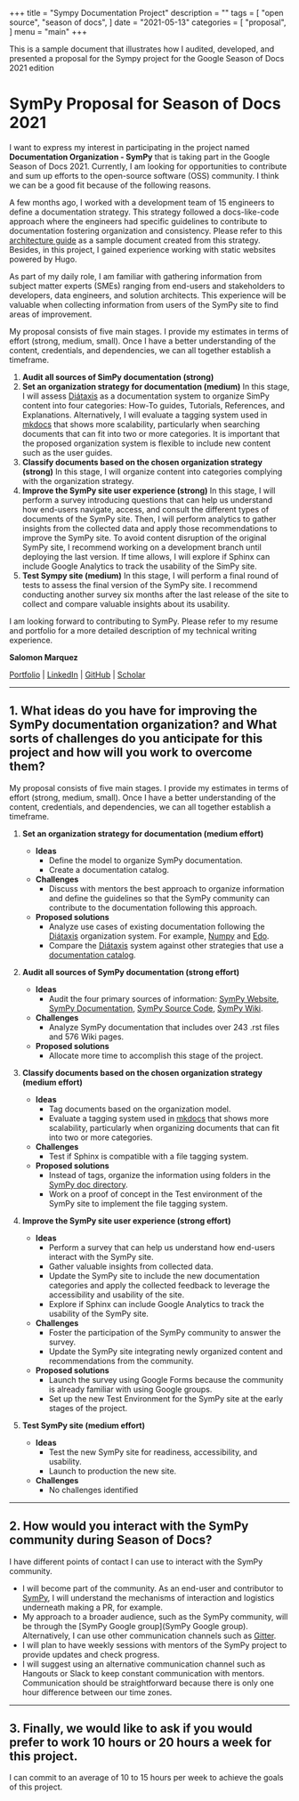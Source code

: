 +++
title = "Sympy Documentation Project"
description = ""
tags = [
    "open source",
    "season of docs",
]
date = "2021-05-13"
categories = [
    "proposal",
]
menu = "main"
+++

This is a sample document that illustrates how I audited, developed, and presented a proposal for the Sympy project for the Google Season of Docs 2021 edition

# **SymPy Proposal for Season of Docs 2021**
I want to express my interest in participating in the project named **Documentation Organization - SymPy** that is taking part in the Google Season of Docs 2021. Currently, I am looking for opportunities to contribute and sum up efforts to the open-source software (OSS) community. I think we can be a good fit because of the following reasons. 

A few months ago, I worked with a development team of 15 engineers to define a documentation strategy. This strategy followed a docs-like-code approach where the engineers had specific guidelines to contribute to documentation fostering organization and consistency. Please refer to this [architecture guide](https://sblaizerwize.github.io/docs/architecture/) as a sample document created from this strategy. Besides, in this project, I gained experience working with static websites powered by Hugo. 

As part of my daily role, I am familiar with gathering information from subject matter experts (SMEs) ranging from end-users and stakeholders to developers, data engineers, and solution architects. This experience will be valuable when collecting information from users of the SymPy site to find areas of improvement. 

My proposal consists of five main stages. I provide my estimates in terms of effort (strong, medium, small). Once I have a better understanding of the content, credentials, and dependencies, we can all together establish a timeframe. 

1. **Audit all sources of SimPy documentation (strong)**
2. **Set an organization strategy for documentation (medium)**
In this stage, I will assess [Diátaxis](https://diataxis.fr/) as a documentation system to organize SimPy content into four categories: How-To guides, Tutorials, References, and Explanations. Alternatively, I will evaluate a tagging system used in [mkdocs](https://github.com/jldiaz/mkdocs-plugin-tags) that shows more scalability, particularly when searching documents that can fit into two or more categories. It is important that the proposed organization system is flexible to include new content such as the user guides.
3. **Classify documents based on the chosen organization strategy (strong)**
In this stage, I will organize content into categories complying with the organization strategy. 
4. **Improve the SymPy site user experience (strong)**
In this stage, I will perform a survey introducing questions that can help us understand how end-users navigate, access, and consult the different types of documents of the SymPy site. Then, I will perform analytics to gather insights from the collected data and apply those recommendations to improve the SymPy site. To avoid content disruption of the original SymPy site, I recommend working on a development branch until deploying the last version. If time allows, I will explore if Sphinx can include Google Analytics to track the usability of the SimPy site.
5. **Test Sympy site (medium)**
In this stage, I will perform a final round of tests to assess the final version of the SymPy site. I recommend conducting another survey six months after the last release of the site to collect and compare valuable insights about its usability.  

I am looking forward to contributing to SymPy. Please refer to my resume and portfolio for a more detailed description of my technical writing experience.

**Salomon Marquez**

[Portfolio](https://sblaizerwize.github.io/) | [LinkedIn](https://www.linkedin.com/in/sblaizer/) | [GitHub](https://github.com/sblaizerwize) | [Scholar](https://scholar.google.com.mx/citations?hl=en&user=A91CjSIAAAAJ&view_op=list_works&sortby=pubdate)


---
## **1. What ideas do you have for improving the SymPy documentation organization? and What sorts of challenges do you anticipate for this project and how will you work to overcome them?**

My proposal consists of five main stages. I provide my estimates in terms of effort (strong, medium, small). Once I have a better understanding of the content, credentials, and dependencies, we can all together establish a timeframe. 

1. **Set an organization strategy for documentation (medium effort)**
    * **Ideas**
        - Define the model to organize SymPy documentation. 
        - Create a documentation catalog.
    * **Challenges**
        - Discuss with mentors the best approach to organize information and define the guidelines so that the SymPy community can contribute to the documentation following this approach.
    * **Proposed solutions**
        - Analyze use cases of existing documentation following the [Diátaxis](https://diataxis.fr/) organization system. For example, [Numpy](https://numpy.org/devdocs/) and [Edo](https://edo.readthedocs.io/en/latest/).
        - Compare the [Diátaxis](https://diataxis.fr/) system against other strategies that use a [documentation catalog](https://cloud.google.com/data-catalog/docs#docs).

2. **Audit all sources of SymPy documentation (strong effort)**
    * **Ideas**
        - Audit the four primary sources of information: [SymPy Website](https://sympy.org/), [SymPy Documentation](https://docs.sympy.org/), [SymPy Source Code](https://github.com/sympy/sympy), [SymPy Wiki](https://github.com/sympy/sympy/wiki).
    * **Challenges**
        - Analyze SymPy documentation that includes over 243 .rst files and 576 Wiki pages.
    * **Proposed solutions**
        - Allocate more time to accomplish this stage of the project.

3. **Classify documents based on the chosen organization strategy (medium effort)**

    * **Ideas**
        - Tag documents based on the organization model.
        - Evaluate a tagging system used in [mkdocs](https://github.com/jldiaz/mkdocs-plugin-tags) that shows more scalability, particularly when organizing documents that can fit into two or more categories.
    * **Challenges**
        - Test if Sphinx is compatible with a file tagging system. 
    * **Proposed solutions**
        - Instead of tags, organize the information using folders in the [SymPy doc directory](https://github.com/sympy/sympy/tree/master/doc).  
        - Work on a proof of concept in the Test environment of the SymPy site to implement the file tagging system.

4. **Improve the SymPy site user experience (strong effort)**
    * **Ideas**
        - Perform a survey that can help us understand how end-users interact with the SymPy site.
        - Gather valuable insights from collected data.
        - Update the SymPy site to include the new documentation categories and apply the collected feedback to leverage the accessibility and usability of the site. 
        - Explore if Sphinx can include Google Analytics to track the usability of the SymPy site.
    * **Challenges**
        - Foster the participation of the SymPy community to answer the survey.
        - Update the SymPy site integrating newly organized content and recommendations from the community.
    * **Proposed solutions**
        - Launch the survey using Google Forms because the community is already familiar with using Google groups.
        - Set up the new Test Environment for the SymPy site at the early stages of the project.

5. **Test SymPy site (medium effort)**
    * **Ideas**
        - Test the new SymPy site for readiness, accessibility, and usability.
        - Launch to production the new site.
    * **Challenges**
        - No challenges identified

---
## **2. How would you interact with the SymPy community during Season of Docs?**
I have different points of contact I can use to interact with the SymPy community. 
* I will become part of the community. As an end-user and contributor to [SymPy](https://docs.sympy.org/latest/index.html), I will understand the mechanisms of interaction and logistics underneath making a PR, for example. 
* My approach to a broader audience, such as the SymPy community, will be through the [SymPy Google group](SymPy Google group). Alternatively, I can use other communication channels such as [Gitter](https://gitter.im/sympy/sympy?at=58988c0421d548df2cd2648b). 
* I will plan to have weekly sessions with mentors of the SymPy project to provide updates and check progress.
* I will suggest using an alternative communication channel such as Hangouts or Slack to keep constant communication with mentors. Communication should be straightforward because there is only one hour difference between our time zones.

---
## **3. Finally, we would like to ask if you would prefer to work 10 hours or 20 hours a week for this project.**
I can commit to an average of 10 to 15 hours per week to achieve the goals of this project. 